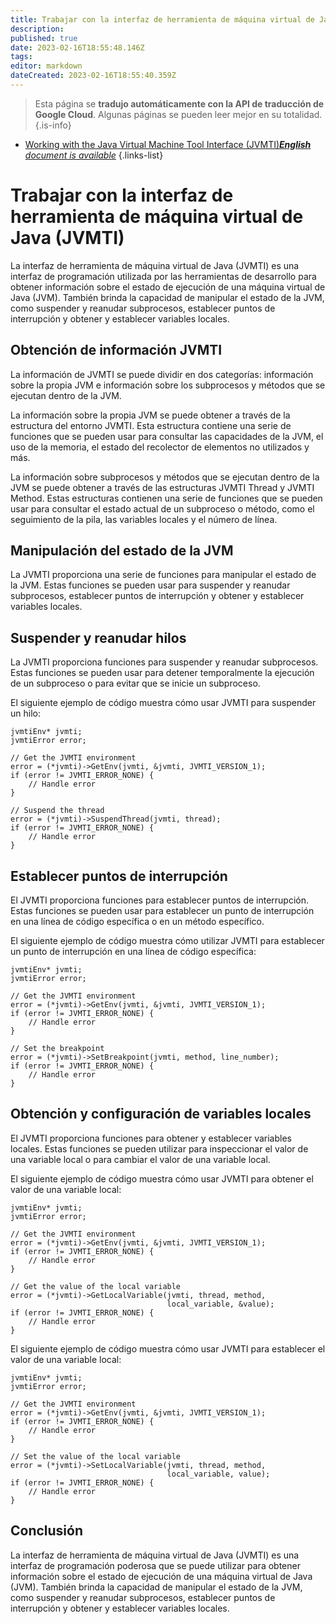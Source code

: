 ```yaml
---
title: Trabajar con la interfaz de herramienta de máquina virtual de Java (JVMTI)
description: 
published: true
date: 2023-02-16T18:55:48.146Z
tags: 
editor: markdown
dateCreated: 2023-02-16T18:55:40.359Z
---
```


> Esta página se **tradujo automáticamente con la API de traducción de Google Cloud**.
Algunas páginas se pueden leer mejor en su totalidad.{.is-info}



- [Working with the Java Virtual Machine Tool Interface (JVMTI)***English** document is available*](/en/Knowledge-base/Java/working-with-the-java-virtual-machine-tool-interface-jvmti)
{.links-list}


# Trabajar con la interfaz de herramienta de máquina virtual de Java (JVMTI)

La interfaz de herramienta de máquina virtual de Java (JVMTI) es una interfaz de programación utilizada por las herramientas de desarrollo para obtener información sobre el estado de ejecución de una máquina virtual de Java (JVM). También brinda la capacidad de manipular el estado de la JVM, como suspender y reanudar subprocesos, establecer puntos de interrupción y obtener y establecer variables locales.

## Obtención de información JVMTI

La información de JVMTI se puede dividir en dos categorías: información sobre la propia JVM e información sobre los subprocesos y métodos que se ejecutan dentro de la JVM.

La información sobre la propia JVM se puede obtener a través de la estructura del entorno JVMTI. Esta estructura contiene una serie de funciones que se pueden usar para consultar las capacidades de la JVM, el uso de la memoria, el estado del recolector de elementos no utilizados y más.

La información sobre subprocesos y métodos que se ejecutan dentro de la JVM se puede obtener a través de las estructuras JVMTI Thread y JVMTI Method. Estas estructuras contienen una serie de funciones que se pueden usar para consultar el estado actual de un subproceso o método, como el seguimiento de la pila, las variables locales y el número de línea.

## Manipulación del estado de la JVM

La JVMTI proporciona una serie de funciones para manipular el estado de la JVM. Estas funciones se pueden usar para suspender y reanudar subprocesos, establecer puntos de interrupción y obtener y establecer variables locales.

## Suspender y reanudar hilos

La JVMTI proporciona funciones para suspender y reanudar subprocesos. Estas funciones se pueden usar para detener temporalmente la ejecución de un subproceso o para evitar que se inicie un subproceso.

El siguiente ejemplo de código muestra cómo usar JVMTI para suspender un hilo:

```
jvmtiEnv* jvmti;
jvmtiError error;

// Get the JVMTI environment
error = (*jvmti)->GetEnv(jvmti, &jvmti, JVMTI_VERSION_1);
if (error != JVMTI_ERROR_NONE) {
    // Handle error
}

// Suspend the thread
error = (*jvmti)->SuspendThread(jvmti, thread);
if (error != JVMTI_ERROR_NONE) {
    // Handle error
}
```

## Establecer puntos de interrupción

El JVMTI proporciona funciones para establecer puntos de interrupción. Estas funciones se pueden usar para establecer un punto de interrupción en una línea de código específica o en un método específico.

El siguiente ejemplo de código muestra cómo utilizar JVMTI para establecer un punto de interrupción en una línea de código específica:

```
jvmtiEnv* jvmti;
jvmtiError error;

// Get the JVMTI environment
error = (*jvmti)->GetEnv(jvmti, &jvmti, JVMTI_VERSION_1);
if (error != JVMTI_ERROR_NONE) {
    // Handle error
}

// Set the breakpoint
error = (*jvmti)->SetBreakpoint(jvmti, method, line_number);
if (error != JVMTI_ERROR_NONE) {
    // Handle error
}
```

## Obtención y configuración de variables locales

El JVMTI proporciona funciones para obtener y establecer variables locales. Estas funciones se pueden utilizar para inspeccionar el valor de una variable local o para cambiar el valor de una variable local.

El siguiente ejemplo de código muestra cómo usar JVMTI para obtener el valor de una variable local:

```
jvmtiEnv* jvmti;
jvmtiError error;

// Get the JVMTI environment
error = (*jvmti)->GetEnv(jvmti, &jvmti, JVMTI_VERSION_1);
if (error != JVMTI_ERROR_NONE) {
    // Handle error
}

// Get the value of the local variable
error = (*jvmti)->GetLocalVariable(jvmti, thread, method,
                                   local_variable, &value);
if (error != JVMTI_ERROR_NONE) {
    // Handle error
}
```

El siguiente ejemplo de código muestra cómo usar JVMTI para establecer el valor de una variable local:

```
jvmtiEnv* jvmti;
jvmtiError error;

// Get the JVMTI environment
error = (*jvmti)->GetEnv(jvmti, &jvmti, JVMTI_VERSION_1);
if (error != JVMTI_ERROR_NONE) {
    // Handle error
}

// Set the value of the local variable
error = (*jvmti)->SetLocalVariable(jvmti, thread, method,
                                   local_variable, value);
if (error != JVMTI_ERROR_NONE) {
    // Handle error
}
```

## Conclusión

La interfaz de herramienta de máquina virtual de Java (JVMTI) es una interfaz de programación poderosa que se puede utilizar para obtener información sobre el estado de ejecución de una máquina virtual de Java (JVM). También brinda la capacidad de manipular el estado de la JVM, como suspender y reanudar subprocesos, establecer puntos de interrupción y obtener y establecer variables locales.
